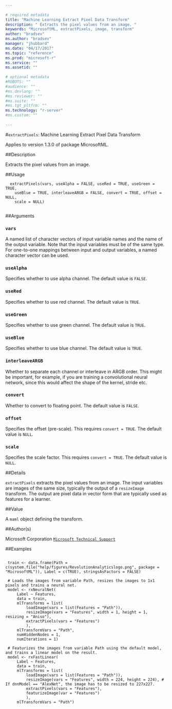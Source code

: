 ```yaml
--- 
 
# required metadata 
title: "Machine Learning Extract Pixel Data Transform" 
description: " Extracts the pixel values from an image. " 
keywords: "MicrosoftML, extractPixels, image, transform" 
author: "bradsev"
ms.author: "bradsev" 
manager: "jhubbard" 
ms.date: "04/17/2017" 
ms.topic: "reference" 
ms.prod: "microsoft-r" 
ms.service: "" 
ms.assetid: "" 
 
# optional metadata 
#ROBOTS: "" 
#audience: "" 
#ms.devlang: "" 
#ms.reviewer: "" 
#ms.suite: "" 
#ms.tgt_pltfrm: "" 
ms.technology: "r-server" 
#ms.custom: "" 
 
--- 
```

 
 
 
 
 #`extractPixels`: Machine Learning Extract Pixel Data Transform

 Applies to version 1.3.0 of package MicrosoftML.
 
 ##Description
 
Extracts the pixel values from an image.
 
 
 ##Usage

```   
  extractPixels(vars, useAlpha = FALSE, useRed = TRUE, useGreen = TRUE,
    useBlue = TRUE, interleaveARGB = FALSE, convert = TRUE, offset = NULL,
    scale = NULL)
 
```
 
 ##Arguments

   
  
 ### `vars`
 A named list of character vectors of input variable names and the name of the output variable. Note that the input variables must be of the same type. For one-to-one mappings between input and output variables, a named character vector can be used. 
  
  
  
 ### `useAlpha`
 Specifies whether to use alpha channel. The default value is `FALSE`. 
  
  
  
 ### `useRed`
 Specifies whether to use red channel. The default value is `TRUE`. 
  
  
  
 ### `useGreen`
 Specifies whether to use green channel. The default value is `TRUE`. 
  
  
  
 ### `useBlue`
 Specifies whether to use blue channel. The default value is `TRUE`. 
  
  
  
 ### `interleaveARGB`
 Whether to separate each channel or interleave in ARGB order. This might be important, for example, if you are training a convolutional neural network, since this would affect the shape of the kernel, stride etc. 
  
  
  
 ### `convert`
 Whether to convert to floating point. The default value is `FALSE`. 
  
  
  
 ### `offset`
 Specifies the offset (pre-scale). This requires `convert = TRUE`.  The default value is `NULL`. 
  
  
  
 ### `scale`
 Specifies the scale factor. This requires `convert = TRUE`.  The default value is `NULL`. 
  
 
 
 ##Details
 
`extractPixels` extracts the pixel values from an image. The input variables
 are images of the same size, typically the output of a `resizeImage` transform. The
 output are pixel data in vector form that are typically used as features for a learner.
 
 
 ##Value
 
A `maml` object defining the transform.
 
 ##Author(s)
 
Microsoft Corporation [`Microsoft Technical Support`](https://go.microsoft.com/fwlink/?LinkID=698556&clcid=0x409)

 
 
 ##Examples

 ```
   
  train <- data.frame(Path = c(system.file("help/figures/RevolutionAnalyticslogo.png", package = "MicrosoftML")), Label = c(TRUE), stringsAsFactors = FALSE)
  
  # Loads the images from variable Path, resizes the images to 1x1 pixels and trains a neural net.
  model <- rxNeuralNet(
      Label ~ Features,
      data = train,
      mlTransforms = list(
          loadImage(vars = list(Features = "Path")),
          resizeImage(vars = "Features", width = 1, height = 1, resizing = "Aniso"),
          extractPixels(vars = "Features")
          ),
      mlTransformVars = "Path",
      numHiddenNodes = 1,
      numIterations = 1)
  
  # Featurizes the images from variable Path using the default model, and trains a linear model on the result.
  model <- rxFastLinear(
      Label ~ Features,
      data = train,
      mlTransforms = list(
          loadImage(vars = list(Features = "Path")),
          resizeImage(vars = "Features", width = 224, height = 224), # If dnnModel == "AlexNet", the image has to be resized to 227x227.
          extractPixels(vars = "Features"),
          featurizeImage(var = "Features")
          ),
      mlTransformVars = "Path")
 
```
 
 
 
